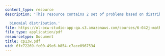 ```yaml
---
content_type: resource
description: 'This resource contains 2 set of problems based on distribution and density,

  binomial distribution.'
file: https://ol-ocw-studio-app-qa.s3.amazonaws.com/courses/6-042j-mathematics-for-computer-science-fall-2005/6fc72269fc0049e6b854c7ace0967534_cp13w.pdf
file_type: application/pdf
resourcetype: Document
title: cp13w.pdf
uid: 6fc72269-fc00-49e6-b854-c7ace0967534
---
```

